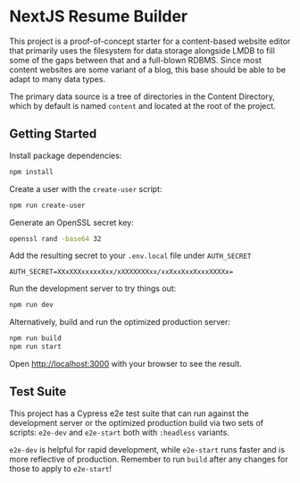 # NextJS Resume Builder

This project is a proof-of-concept starter for a content-based website editor that primarily uses the filesystem for data storage alongside LMDB to fill some of the gaps between that and a full-blown RDBMS. Since most content websites are some variant of a blog, this base should be able to be adapt to many data types.

The primary data source is a tree of directories in the Content Directory, which by default is named `content` and located at the root of the project.

## Getting Started

Install package dependencies:

```bash
npm install
```

Create a user with the `create-user` script:

```bash
npm run create-user
```

Generate an OpenSSL secret key:

```bash
openssl rand -base64 32
```

Add the resulting secret to your `.env.local` file under `AUTH_SECRET`

```
AUTH_SECRET=XXxXXXxxxxxXxx/xXXXXXXXxx/xxXxxXxxXxxxXXXXx=
```

Run the development server to try things out:

```bash
npm run dev
```

Alternatively, build and run the optimized production server:

```bash
npm run build
npm run start
```

Open [http://localhost:3000](http://localhost:3000) with your browser to see the result.

## Test Suite

This project has a Cypress e2e test suite that can run against the development server or the optimized production build via two sets of scripts: `e2e-dev` and `e2e-start` both with `:headless` variants.

`e2e-dev` is helpful for rapid development, while `e2e-start` runs faster and is more reflective of production. Remember to run `build` after any changes for those to apply to `e2e-start`!
